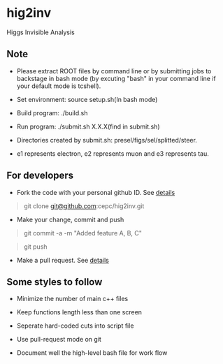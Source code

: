 # hig2inv

Higgs Invisible Analysis

## Note

- Please extract ROOT files by command line or by submitting jobs to backstage in bash mode (by excuting "bash" in your command line if your default mode is tcshell).

- Set environment: source setup.sh(In bash mode)

- Build program: ./build.sh

- Run program: ./submit.sh X.X.X(find in submit.sh)

- Directories created by submit.sh: presel/figs/sel/splitted/steer.

- e1 represents electron, e2 represents muon and e3 represents tau.

## For developers

- Fork the code with your personal github ID. See [details](https://help.github.com/articles/fork-a-repo/)

> git clone git@github.com:cepc/hig2inv.git

- Make your change, commit and push

> git commit -a -m "Added feature A, B, C"

> git push

- Make a pull request. See [details](https://help.github.com/articles/using-pull-requests/)


## Some styles to follow 

- Minimize the number of main c++ files

- Keep functions length less than one screen

- Seperate hard-coded cuts into script file

- Use pull-request mode on git

- Document well the high-level bash file for work flow
